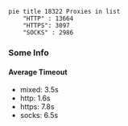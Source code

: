 
```mermaid
pie title 18322 Proxies in list
    "HTTP" : 13664
    "HTTPS": 3097
    "SOCKS" : 2986
```

### Some Info
#### Average Timeout

- mixed: 3.5s
- http: 1.6s
- https: 7.8s
- socks: 6.5s